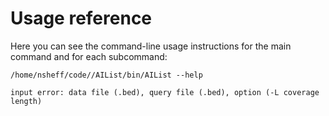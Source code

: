 # Usage reference


Here you can see the command-line usage instructions for the main command and for each subcommand:


`/home/nsheff/code//AIList/bin/AIList --help`
```
input error: data file (.bed), query file (.bed), option (-L coverage length) 
```
